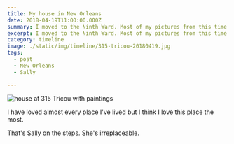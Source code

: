 ```yaml
---
title: My house in New Orleans
date: 2018-04-19T11:00:00.000Z
summary: I moved to the Ninth Ward. Most of my pictures from this time are out of focus.
excerpt: I moved to the Ninth Ward. Most of my pictures from this time are out of focus.
category: timeline
image: ./static/img/timeline/315-tricou-20180419.jpg
tags:
  - post 
  - New Orleans
  - Sally

---
```


![house at 315 Tricou with paintings](/static/img/timeline/315-tricou-20180419.jpg "house at 315 Tricou with painting")

I have loved almost every place I've lived but I think I love this place the most.

That's Sally on the steps. She's irreplaceable.